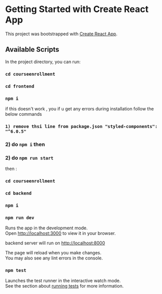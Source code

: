 # Getting Started with Create React App

This project was bootstrapped with [Create React App](https://github.com/facebook/create-react-app).

## Available Scripts

In the project directory, you can run:
### `cd courseenrollment`
### `cd frontend`
### `npm i`
if this doesn't work , you if u get any errors during installation follow the below commands

### `1) remove thsi line from package.json "styled-components": "^6.0.5"`
### 2) do `npm i` then
### 2) do `npm run start ` 
then :
### `cd courseenrollment`
### `cd backend`
### `npm i`
### `npm run dev`



Runs the app in the development mode.\
Open [http://localhost:3000](http://localhost:3000) to view it in your browser.


backend server will run on [http://localhost:8000](http://localhost:8000)

The page will reload when you make changes.\
You may also see any lint errors in the console.

### `npm test`

Launches the test runner in the interactive watch mode.\
See the section about [running tests](https://facebook.github.io/create-react-app/docs/running-tests) for more information.
